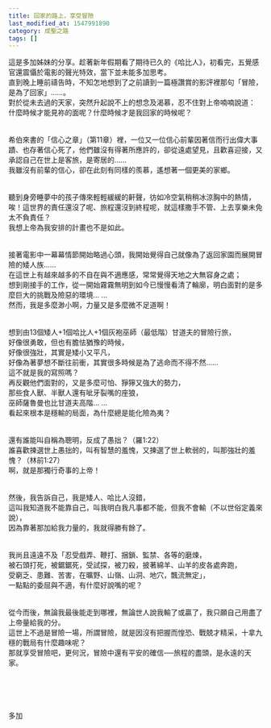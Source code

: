 ```yaml
---
title: 回家的路上，享受冒險
last_modified_at: 1547991890
category: 成聖之路
tags: []
---
```


<p>這是多加姊妹的分享。<!--more-->趁著新年假期看了期待已久的《哈比人》，初看完，五覺感官還震懾於電影的聲光特效，當下並未能多加思考。<br/>直到晚上睡前禱告時，不知怎地想到了之前讀到一篇極讚賞的影評裡那句「冒險，是為了回家」……。<br/>對於從未去過的天家，突然升起說不上的想念及渴慕，忍不住對上帝喃喃說道：<br/>什麼時候才能見祢的面呢？什麼時候才是我回家的時候呢？<br/><br/><br/>希伯來書的「信心之章」（第11章）裡，一位又一位信心前輩因著信而行出偉大事蹟、也存著信心死了，他們雖沒有得著所應許的，卻從遠處望見，且歡喜迎接，又承認自己在世上是客旅，是寄居的……<br/>我雖沒有前輩的信心，卻在此刻有同樣的羨慕，遙想著一個更美的家鄉。<br/><br/><br/>聽到身旁睡夢中的孩子傳來輕輕緩緩的鼾聲，彷如冷空氣稍稍冰涼胸中的熱情，<br/>唉！這世界的責任還沒了呢、旅程還沒到終程呢，就這樣撒手不管、上去享樂未免太不負責任？<br/>我想上帝為我安排的計畫也不是如此。<br/><br/><br/>接著電影中一幕幕情節開始略過心頭，我開始覺得自己就像為了返回家園而展開冒險的矮人族......<br/>在這世上有越來越多的不自在與不適應感，常常覺得天地之大無容身之處；<br/>想到剛接手的工作，從一開始霧霧無明到如今已慢慢看清了輪廓，明白面對的是多麼巨大的挑戰及險惡的環境... ...<br/>然而，我是多麼渺小啊，力量又是多麼微不足道啊！<br/><br/><br/>想到由13個矮人+1個哈比人+1個灰袍巫師（最低階）甘道夫的冒險行旅，<br/>好像很勇敢，但也有膽怯猶豫的時候，<br/>好像很強壯，其實是矮小又平凡，<br/>好像為著夢想不斷往前衝，其實很多時候是為了逃命而不得不然……<br/>這不就是我的寫照嗎？<br/>再反觀他們面對的，又是多麼可怕、猙獰又強大的勢力，<br/>那些食人獸、半獸人還有呲牙裂嘴的座狼，<br/>巫師薩魯曼也比甘道夫高階... ...<br/>看起來根本是穩輸的局面，為什麼總是能化險為夷？<br/><br/><br/>還有誰能叫自稱為聰明，反成了愚拙？（羅1:22）<br/>誰喜歡揀選世上愚拙的，叫有智慧的羞愧，又揀選了世上軟弱的，叫那強壯的羞愧？（林前1:27）<br/>啊，就是那獨行奇事的上帝！<br/><br/><br/>然後，我告訴自己，我是矮人、哈比人沒錯，<br/>這叫我知道我不能靠自己，叫我明白我凡事都不能，但我不會輸（不以世俗定義來說），<br/>因為靠著那加給我力量的，我就得勝有餘了。<br/><br/><br/>我尚且遠遠不及「忍受戲弄、鞭打、捆鎖、監禁、各等的磨煉，<br/>被石頭打死，被鋸鋸死，受試探，被刀殺，披著綿羊、山羊的皮各處奔跑，<br/>受窮乏、患難、苦害，在曠野、山嶺、山洞、地穴，飄流無定」，<br/>一點點的委屈與不適，有什麼好說嘴的呢？<br/><br/><br/>從今而後，無論我最後能走到哪裡，無論世人說我輸了或贏了，我只願自己用盡了上帝量給我的分。<br/>這世上不過是冒險一場，所謂冒險，就是因沒有把握而惶恐、戰兢才精采，十拿九穩的戰局有什麼趣味呢？<br/>那就享受冒險吧，更何況，冒險中還有平安的確信──旅程的盡頭，是永遠的天家。<br/><br/><br/><br/><br/><br/>多加<br/><br/><br/><br/><br/><br/></p>
